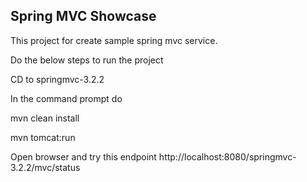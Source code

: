 Spring MVC Showcase
-------------------


This project for create sample spring mvc service.

Do the below steps to run the project

CD to springmvc-3.2.2

In the command prompt do

mvn clean install

mvn tomcat:run

Open browser and try this endpoint http://localhost:8080/springmvc-3.2.2/mvc/status

